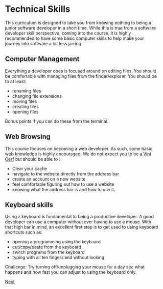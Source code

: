 # Technical Skills

This curriculum is designed to take you from knowing nothing to being a junior software developer in a short time. While this is true from a software developer skill perspective, coming into the course, it is highly recommended to have some basic computer skills to help make your journey into software a bit less jarring.

## Computer Management

Everything a developer does is focused around on editing files. You should be comfortable with managing files from the finder/explorer. You should be to at least:

- renaming files
- changing file extensions
- moving files
- creating files
- opening files

Bonus points if you can do these from the terminal. 

## Web Browsing

This course focuses on becoming a web developer. As such, some basic web knowledge is highly encouraged. We do not expect you to be [a Vint Cerf](https://en.wikipedia.org/wiki/Vint_Cerf) but should be able to :

- Clear your cache
- navigate to the website directly from the address bar
- create an account on a new website
- feel comfortable figuring out how to use a website
- knowing what the address bar is and how to use it. 


## Keyboard skills

Using a keyboard is fundamental to being a productive developer. A good developer can use a computer without ever having to use a mouse. With that high bar in mind, an excellent first step is to get used to using keyboard shortcuts such as: 

- opening a programming using the keyboard
- cut/copy/paste from the keyboard
- switch programs from the keyboard
- typing with all ten fingers and without looking

Challenge: Try turning off/unplugging your mouse for a day see what happens and how fast you can adjust to using the keyboard only.

[Next](./09-prework)
